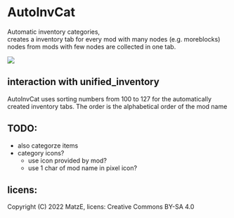 # AutoInvCat

Automatic inventory categories,  
creates a inventory tab for every mod with many nodes (e.g. moreblocks)
nodes from mods with few nodes are collected in one tab.

<img src="textures/screenshot.png">

## interaction with unified_inventory
AutoInvCat uses sorting numbers from 100 to 127 for the automatically created inventory tabs.
The order is the alphabetical order of the mod name

## TODO:
- also categorze items
- category icons?
    - use icon provided by mod?
    - use 1 char of mod name in pixel icon?

## licens:
Copyright (C) 2022 MatzE, licens: Creative Commons BY-SA 4.0
